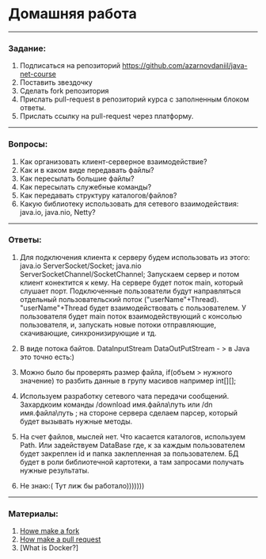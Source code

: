 # Домашняя работа

---

### Задание:

1. Подписаться на репозиторий https://github.com/azarnovdaniil/java-net-course
2. Поставить звездочку 
3. Сделать fork репозитория
4. Прислать pull-request в репозиторий курса с заполненным блоком ответы.
5. Прислать ссылку на pull-request через платформу.

---

### Вопросы:

1. Как организовать клиент-серверное взаимодействие?
2. Как и в каком виде передавать файлы?
3. Как пересылать большие файлы?
4. Как пересылать служебные команды?
5. Как передавать структуру каталогов/файлов?
6. Какую библиотеку использовать для сетевого взаимодействия: java.io, java.nio, Netty?

---

### Ответы:

1. Для подключения клиента к серверу будем использовать из этого:
          java.io ServerSocket/Socket;
          java.nio ServerSocketChannel/SocketChannel;
   Запускаем сервер и потом клиент конектится к кему.
        На сервере будет поток main, который слушает порт. Подключенные пользователи будут направляться отдельный пользовательский поток ("userName"+Thread).
   "userName"+Thread будет взаимодействовать с пользователем.
        У пользователя будет main поток взаимодействующий с консолью пользователя, и, запускать новые потоки отправляющие, скачивающие, синхронизирующие и тд.
   
2. В виде потока байтов. DataInputStream DataOutPutStream - > в Java это точно есть:)

3. Можно было бы проверять размер файла, if(объем > нужного значение) то разбить данные в групу масивов например int[][];

4. Используем разработку сетевого чата передачи сообщений. Захардкоим команды /download имя.файла\путь или /dn имя.файла\путь ; 
      на стороне сервера сделаем парсер, который будет вызывать нужные методы.
5. На счет файлов, мыслей нет. Что касается каталогов, используем Path. Или задействуем DataBase где, к за каждым пользователем будет закреплен id и папка заклепленная за пользователем.
      БД будет в роли библиотечной картотеки, а там запросами получать нужные результаты.
      
6. Не знаю:( Тут лиж бы работало)))))))

---

### Материалы:

1. [Howe make a fork](https://docs.github.com/en/github/getting-started-with-github/fork-a-repo)
2. [How make a pull request](https://docs.github.com/en/github/collaborating-with-issues-and-pull-requests/creating-a-pull-request)
3. [What is Docker?]
